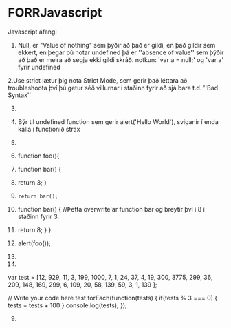 # FORRJavascript
Javascript áfangi
1. Null, er "Value of nothing" sem þýðir að það er gildi, en það gildir sem ekkert, en þegar þú notar undefined þá er ''absence of value'' sem þýðir að það er meira að segja ekki gildi skráð.
notkun: 'var a = null;' og 'var a' fyrir undefined

2.Use strict lætur þig nota Strict Mode, sem gerir það léttara að troubleshoota því þú getur séð villurnar í staðinn fyrir að sjá bara t.d. ''Bad Syntax''

3. 


5. Býr til undefined function sem gerir alert('Hello World'), sviganir í enda kalla í functionið strax

6. 
  2. function foo(){
  4. function bar() {
  5.   return 3;
      }
  3.     return bar(); 
  6. function bar() { //Þetta overwrite'ar function bar og breytir því í 8 í staðinn fyrir 3.
  7.    return 8;
      }
    }
  1. alert(foo()); 

7.


8.
  var test = [12, 929, 11, 3, 199, 1000, 7, 1, 24, 37, 4,
    19, 300, 3775, 299, 36, 209, 148, 169, 299,
    6, 109, 20, 58, 139, 59, 3, 1, 139
  ];

  // Write your code here
  test.forEach(function(tests)
  {
     if(tests % 3 === 0)
     {
          tests = tests + 100
      }
     console.log(tests);
  });

9.

